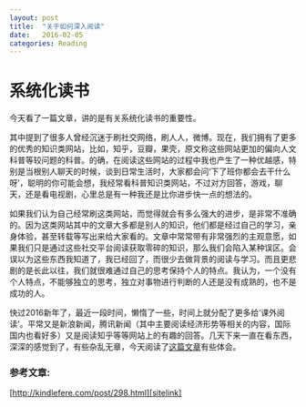 ```yaml
---
layout: post
title:  "关于如何深入阅读"
date:   2016-02-05
categories: Reading
---
```

# 系统化读书

今天看了一篇文章，讲的是有关系统化读书的重要性。

其中提到了很多人曾经沉迷于刷社交网络，刷人人，微博。现在，我们拥有了更多的优秀的知识类网站，比如，知乎，豆瓣，果壳，原文称这些网站更加的偏向人文科普等较问题的科普。的确，在阅读这些网站的过程中我也产生了一种优越感，特别是当根别人聊天的时候，谈到日常生活时，大家都会问‘下了班你都会去干什么呀’，聪明的你可能会想，我经常看科普知识类网站，不过对方回答，游戏，聊天，还是看电视剧，心里总是有一种我还是比你进步快一点的想法的。

如果我们认为自己经常刷这类网站，而觉得就会有多么强大的进步，是非常不准确的。因为这类网站其中的文章大多都是别人的知识，他们都是经过自己的学习，亲身体验，甚至转载等写出来给大家看的。文章中常常带有非常强烈的主观意愿，如果我们只是通过这些社交平台阅读获取零碎的知识，那么我们会陷入某种误区。会误以为这些东西我知道了，我已经回了，而很少去做背景的阅读与学习。而且更悲剧的是长此以往，我们就很难通过自己的思考保持个人的特点。我认为，一个没有个人特点，不能够独立的思考，独立对事物进行判断的人还是没有成熟的，也不是成功的人。

快过2016新年了，最近一段时间，懒惰了一些，时间上就分配了更多给‘课外阅读’。平常又是新浪新闻，腾讯新闻（其中主要阅读经济形势等相关的内容，国际国内也看好多）又是阅读知乎等等网站上的有趣的回答。几天下来一直在看东西，深深的感觉到了，有些杂乱无章，今天阅读了[这篇文章][sitelink]有些体会。

### 参考文章:

[http://kindlefere.com/post/298.html][sitelink]

[sitelink]: http://kindlefere.com/post/298.html